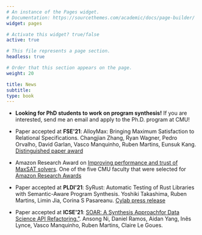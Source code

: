 ```yaml
---
# An instance of the Pages widget.
# Documentation: https://sourcethemes.com/academic/docs/page-builder/
widget: pages

# Activate this widget? true/false
active: true

# This file represents a page section.
headless: true

# Order that this section appears on the page.
weight: 20

title: News
subtitle:
type: book
---
```


* **Looking for PhD students to work on program synthesis!** If you are interested, send me an email and apply to the Ph.D. program at CMU!

* Paper accepted at **FSE'21**: AlloyMax: Bringing Maximum Satisfaction to Relational Specifications. Changjian Zhang, Ryan Wagner, Pedro Orvalho, David Garlan, Vasco Manquinho, Ruben Martins, Eunsuk Kang. [Distinguished paper award](https://www.isri.cmu.edu/news/2021/0721-zhangzcmbp.html)

* Amazon Research Award on [Improving performance and trust of MaxSAT solvers](https://www.amazon.science/research-awards/recipients/ruben-martins-2020). One of the five CMU faculty that were selected for [Amazon Research Awards](https://www.cmu.edu/news/stories/archives/2021/june/amazon-research-awards.html)

* Paper accepted at **PLDI'21**: SyRust: Automatic Testing of Rust Libraries with Semantic-Aware Program Synthesis. Yoshiki Takashima, Ruben Martins, Limin Jia, Corina S Pasareanu. [Cylab press release](https://www.cylab.cmu.edu/news/2021/07/09-SyRust.html)

* Paper accepted at **ICSE'21**: [SOAR: A Synthesis Approachfor Data Science API Refactoring.”](media/icse21-soar.pdf). Ansong Ni, Daniel Ramos, Aidan Yang, Inês Lynce, Vasco Manquinho, Ruben Martins, Claire Le Goues.

